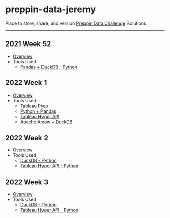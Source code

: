 # preppin-data-jeremy
Place to store, share, and version [Preppin Data Challenge](https://preppindata.blogspot.com/) Solutions

---
## 2021 Week 52
 - [Overview](https://github.com/jharris126/preppin-data-jeremy/tree/main/2021%20Week%2052)
 - Tools Used
   - [Pandas + DuckDB - Python](https://github.com/jharris126/preppin-data-jeremy/tree/main/2021%20Week%2052/duckdb-python)

## 2022 Week 1
 - [Overview](https://github.com/jharris126/preppin-data-jeremy/tree/main/2022%20Week%201)
 - Tools Used
   - [Tableau Prep](https://github.com/jharris126/preppin-data-jeremy/tree/main/2022%20Week%201/tableau%20prep)
   - [Python + Pandas](https://github.com/jharris126/preppin-data-jeremy/tree/main/2022%20Week%201/pandas)
   - [Tableau Hyper API](https://github.com/jharris126/preppin-data-jeremy/tree/main/2022%20Week%201/hyper%20api)
   - [Apache Arrow + DuckDB](https://github.com/jharris126/preppin-data-jeremy/tree/main/2022%20Week%201/arrow)

## 2022 Week 2
 - [Overview](https://github.com/jharris126/preppin-data-jeremy/tree/main/2022%20Week%202)
 - Tools Used
   - [DuckDB - Python](https://github.com/jharris126/preppin-data-jeremy/tree/main/2022%20Week%202/duckdb-python)
   - [Tableau Hyper API - Python](https://github.com/jharris126/preppin-data-jeremy/tree/main/2022%20Week%202/tableau-hyper-api-python)

## 2022 Week 3
 - [Overview](https://github.com/jharris126/preppin-data-jeremy/tree/main/2022%20Week%203)
 - Tools Used
   - [DuckDB - Python](https://github.com/jharris126/preppin-data-jeremy/tree/main/2022%20Week%203/duckdb-python)
   - [Tableau Hyper API - Python](https://github.com/jharris126/preppin-data-jeremy/tree/main/2022%20Week%203/tableau-hyper-api-python)
